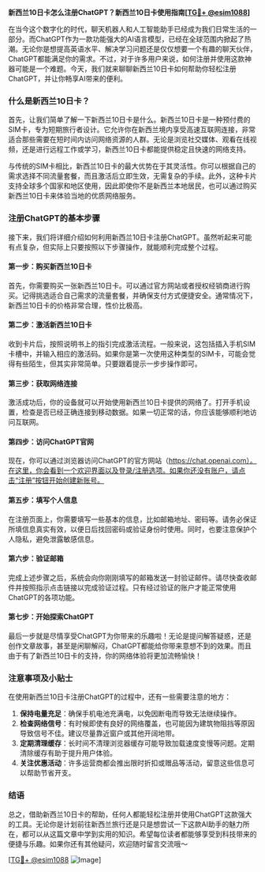 **新西兰10日卡怎么注册ChatGPT？新西兰10日卡使用指南[[TG💪+ @esim1088](https://t.me/s/esim1088)]**

在当今这个数字化的时代，聊天机器人和人工智能助手已经成为我们日常生活的一部分。而ChatGPT作为一款功能强大的AI语言模型，已经在全球范围内掀起了热潮。无论你是想提高英语水平、解决学习问题还是仅仅想要一个有趣的聊天伙伴，ChatGPT都能满足你的需求。不过，对于许多用户来说，如何注册并使用这款神器可能是一个难题。今天，我们就来聊聊新西兰10日卡如何帮助你轻松注册ChatGPT，并让你畅享AI带来的便利。

### 什么是新西兰10日卡？

首先，让我们简单了解一下新西兰10日卡是什么。新西兰10日卡是一种预付费的SIM卡，专为短期旅行者设计。它允许你在新西兰境内享受高速互联网连接，非常适合那些需要在短时间内访问网络资源的人群。无论是浏览社交媒体、观看在线视频，还是进行远程工作或学习，新西兰10日卡都能提供稳定且快速的网络支持。

与传统的SIM卡相比，新西兰10日卡的最大优势在于其灵活性。你可以根据自己的需求选择不同流量套餐，而且激活后立即生效，无需复杂的手续。此外，这种卡片支持全球多个国家和地区使用，因此即使你不是新西兰本地居民，也可以通过购买新西兰10日卡来体验当地的优质网络服务。

### 注册ChatGPT的基本步骤

接下来，我们将详细介绍如何利用新西兰10日卡注册ChatGPT。虽然听起来可能有点复杂，但实际上只要按照以下步骤操作，就能顺利完成整个过程。

#### 第一步：购买新西兰10日卡

首先，你需要购买一张新西兰10日卡。可以通过官方网站或者授权经销商进行购买。记得挑选适合自己需求的流量套餐，并确保支付方式便捷安全。通常情况下，新西兰10日卡的价格非常合理，性价比极高。

#### 第二步：激活新西兰10日卡

收到卡片后，按照说明书上的指引完成激活流程。一般来说，这包括插入手机SIM卡槽中，并输入相应的激活码。如果你是第一次使用这种类型的SIM卡，可能会觉得有些陌生，但其实非常简单。只要跟着提示一步步操作即可。

#### 第三步：获取网络连接

激活成功后，你的设备就可以开始使用新西兰10日卡提供的网络了。打开手机设置，检查是否已经正确连接到移动数据。如果一切正常的话，你应该能够顺利地访问互联网。

#### 第四步：访问ChatGPT官网

现在，你可以通过浏览器访问ChatGPT的官方网站（https://chat.openai.com）。在这里，你会看到一个欢迎界面以及登录/注册选项。如果你还没有账户，请点击“注册”按钮开始创建新账号。

#### 第五步：填写个人信息

在注册页面上，你需要填写一些基本的信息，比如邮箱地址、密码等。请务必保证所填信息真实有效，以便日后找回密码或验证身份时使用。同时，也要注意保护个人隐私，避免泄露敏感信息。

#### 第六步：验证邮箱

完成上述步骤之后，系统会向你刚刚填写的邮箱发送一封验证邮件。请尽快查收邮件并按照指示点击链接以完成验证过程。只有经过验证的账户才能正常使用ChatGPT的各项功能。

#### 第七步：开始探索ChatGPT

最后一步就是尽情享受ChatGPT为你带来的乐趣啦！无论是提问解答疑惑，还是创作文章故事，甚至是闲聊解闷，ChatGPT都能给你带来意想不到的效果。而且由于有了新西兰10日卡的支持，你的网络体验将更加流畅愉快！

### 注意事项及小贴士

在使用新西兰10日卡注册ChatGPT的过程中，还有一些需要注意的地方：

1. **保持电量充足**：确保手机电池充满电，以免因断电而导致无法继续操作。
2. **检查网络信号**：有时候即使有良好的网络覆盖，也可能因为建筑物阻挡等原因导致信号不佳。建议尽量靠近窗户或其他开阔地带。
3. **定期清理缓存**：长时间不清理浏览器缓存可能导致加载速度变慢等问题。定期清除缓存有助于提升用户体验。
4. **关注优惠活动**：许多运营商都会推出限时折扣或赠品等活动，留意这些信息可以帮助节省开支。

### 结语

总之，借助新西兰10日卡的帮助，任何人都能轻松注册并使用ChatGPT这款强大的工具。无论你是计划前往新西兰旅行还是只是想尝试一下这款AI助手的魅力所在，都可以从这篇文章中学到实用的知识。希望每位读者都能够享受到科技带来的便捷与乐趣。如果你还有其他疑问，欢迎随时留言交流哦～

[[TG💪+ @esim1088](https://t.me/s/esim1088) ![Image](https://i.postimg.cc/4NQfJmqS/Snipaste-2025-05-13-00-14-12.png)]